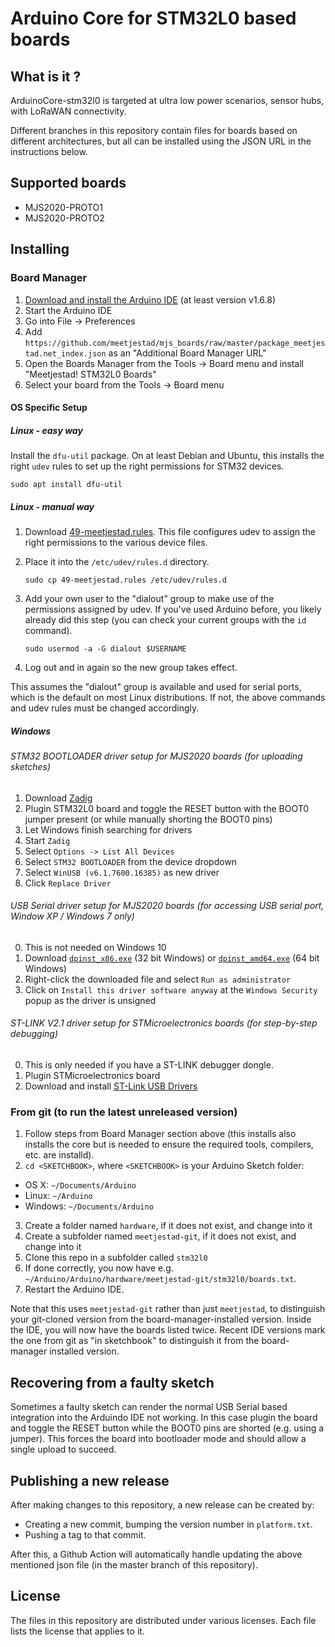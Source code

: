 # Arduino Core for STM32L0 based boards

## What is it ?

ArduinoCore-stm32l0 is targeted at ultra low power scenarios, sensor
hubs, with LoRaWAN connectivity.

Different branches in this repository contain files for boards based on
different architectures, but all can be installed using the JSON URL in
the instructions below.

## Supported boards
 * MJS2020-PROTO1
 * MJS2020-PROTO2

## Installing

### Board Manager

 1. [Download and install the Arduino IDE](https://www.arduino.cc/en/Main/Software) (at least version v1.6.8)
 2. Start the Arduino IDE
 3. Go into File -> Preferences
 4. Add ```https://github.com/meetjestad/mjs_boards/raw/master/package_meetjestad.net_index.json``` as an "Additional Board Manager URL"
 5. Open the Boards Manager from the Tools -> Board menu and install "Meetjestad! STM32L0 Boards"
 6. Select your board from the Tools -> Board menu

#### OS Specific Setup

##### Linux - easy way

Install the `dfu-util` package. On at least Debian and Ubuntu, this
installs the right `udev` rules to set up the right permissions for
STM32 devices.

    sudo apt install dfu-util

##### Linux - manual way

 1. Download [49-meetjestad.rules](drivers/linux/49-meetjestad.rules).
    This file configures udev to assign the right permissions to the
    various device files.
 2. Place it into the ```/etc/udev/rules.d``` directory.

        sudo cp 49-meetjestad.rules /etc/udev/rules.d

 3. Add your own user to the "dialout" group to make use of the
    permissions assigned by udev. If you've used Arduino before, you
    likely already did this step (you can check your current groups with the `id` command).

        sudo usermod -a -G dialout $USERNAME

 4. Log out and in again so the new group takes effect.

This assumes the "dialout" group is available and used for serial ports,
which is the default on most Linux distributions. If not, the above
commands and udev rules must be changed accordingly.

#####  Windows

###### STM32 BOOTLOADER driver setup for MJS2020 boards (for uploading sketches)

 1. Download [Zadig](http://zadig.akeo.ie)
 2. Plugin STM32L0 board and toggle the RESET button with the BOOT0 jumper present (or while manually shorting the BOOT0 pins)
 3. Let Windows finish searching for drivers
 4. Start ```Zadig```
 5. Select ```Options -> List All Devices```
 6. Select ```STM32 BOOTLOADER``` from the device dropdown
 7. Select ```WinUSB (v6.1.7600.16385)``` as new driver
 8. Click ```Replace Driver```

###### USB Serial driver setup for MJS2020 boards (for accessing USB serial port, Window XP / Windows 7 only)

 0. This is not needed on Windows 10
 1. Download [```dpinst_x86.exe```](drivers/windows/dpinst_x86.exe) (32 bit Windows) or [```dpinst_amd64.exe```](drivers/windows/dpinst_amd64.exe) (64 bit Windows)
 2. Right-click the downloaded file and select ```Run as administrator```
 3. Click on ```Install this driver software anyway``` at the ```Windows Security``` popup as the driver is unsigned

###### ST-LINK V2.1 driver setup for STMicroelectronics boards (for step-by-step debugging)

 0. This is only needed if you have a ST-LINK debugger dongle.
 1. Plugin STMicroelectronics board
 2. Download and install [ST-Link USB Drivers](http://www.st.com/en/embedded-software/stsw-link009.html)

### From git (to run the latest unreleased version)

 1. Follow steps from Board Manager section above (this installs also
    installs the core but is needed to ensure the required tools,
    compilers, etc. are installd).
 2. ```cd <SKETCHBOOK>```, where ```<SKETCHBOOK>``` is your Arduino Sketch folder:
  * OS X: ```~/Documents/Arduino```
  * Linux: ```~/Arduino```
  * Windows: ```~/Documents/Arduino```
 3. Create a folder named ```hardware```, if it does not exist, and change into it
 3. Create a subfolder named ```meetjestad-git```, if it does not exist, and change into it
 4. Clone this repo in a subfolder called ```stm32l0```
 5. If done correctly, you now have e.g.
    ```~/Arduino/Arduino/hardware/meetjestad-git/stm32l0/boards.txt```.
 6. Restart the Arduino IDE.

Note that this uses ```meetjestad-git``` rather than just
```meetjestad```, to distinguish your git-cloned version from the
board-manager-installed version. Inside the IDE, you will now have the
boards listed twice. Recent IDE versions mark the one from git as "in
sketchbook" to distinguish it from the board-manager installed version.


## Recovering from a faulty sketch

Sometimes a faulty sketch can render the normal USB Serial based
integration into the Arduindo IDE not working. In this case plugin the
board and toggle the RESET button while the BOOT0 pins are shorted (e.g.
using a jumper). This forces the board into bootloader mode and should
allow a single upload to succeed.

## Publishing a new release
After making changes to this repository, a new release can be created
by:
 - Creating a new commit, bumping the version number in `platform.txt`.
 - Pushing a tag to that commit.

After this, a Github Action will automatically handle updating the above
mentioned json file (in the master branch of this repository).

## License
The files in this repository are distributed under various licenses.
Each file lists the license that applies to it.

